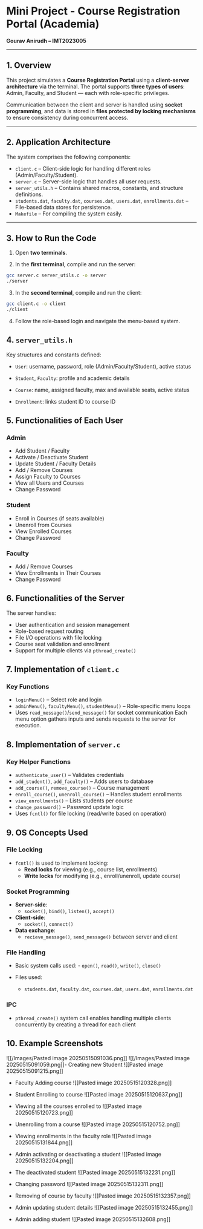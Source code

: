 # Mini Project - Course Registration Portal (Academia)

**Gourav Anirudh – IMT2023005**  


---

## 1. Overview

This project simulates a **Course Registration Portal** using a **client-server architecture** via the terminal. The portal supports **three types of users**: Admin, Faculty, and Student — each with role-specific privileges.

Communication between the client and server is handled using **socket programming**, and data is stored in **files protected by locking mechanisms** to ensure consistency during concurrent access.

---

## 2. Application Architecture

The system comprises the following components:

- `client.c` – Client-side logic for handling different roles (Admin/Faculty/Student).  
- `server.c` – Server-side logic that handles all user requests.  
- `server_utils.h` – Contains shared macros, constants, and structure definitions.  
- `students.dat`, `faculty.dat`, `courses.dat`, `users.dat`, `enrollments.dat` – File-based data stores for persistence.  
- `Makefile` – For compiling the system easily.

---

## 3. How to Run the Code

1. Open **two terminals**.

2. In the **first terminal**, compile and run the server:
``` bash
gcc server.c server_utils.c -o server
./server
```
3. In the **second terminal**, compile and run the client:
``` bash
gcc client.c -o client
./client
```
4. Follow the role-based login and navigate the menu-based system.

## 4. `server_utils.h`

Key structures and constants defined:

- `User`: username, password, role (Admin/Faculty/Student), active status
    
- `Student`, `Faculty`: profile and academic details
    
- `Course`: name, assigned faculty, max and available seats, active status
    
- `Enrollment`: links student ID to course ID
## 5. Functionalities of Each User
### Admin
- Add Student / Faculty
- Activate / Deactivate Student
- Update Student / Faculty Details
- Add / Remove Courses
- Assign Faculty to Courses
- View all Users and Courses
- Change Password
    
###  Student
- Enroll in Courses (if seats available)
- Unenroll from Courses
- View Enrolled Courses
- Change Password
### Faculty
- Add / Remove Courses
- View Enrollments in Their Courses
- Change Password

## 6. Functionalities of the Server

The server handles:
- User authentication and session management
- Role-based request routing
- File I/O operations with file locking
- Course seat validation and enrollment
- Support for multiple clients via `pthread_create()`
## 7. Implementation of `client.c`

###  Key Functions

- `loginMenu()` – Select role and login
- `adminMenu()`, `facultyMenu()`, `studentMenu()` – Role-specific menu loops
- Uses `read_message()`/`send_message()` for socket communication
    Each menu option gathers inputs and sends requests to the server for execution.
    
## 8. Implementation of `server.c`

### Key Helper Functions
- `authenticate_user()` – Validates credentials
- `add_student()`, `add_faculty()` – Adds users to database
- `add_course()`, `remove_course()` – Course management
- `enroll_course()`, `unenroll_course()` – Handles student enrollments
- `view_enrollments()` – Lists students per course
- `change_password()` – Password update logic
- Uses `fcntl()` for file locking (read/write based on operation)
## 9. OS Concepts Used

###  File Locking
- `fcntl()` is used to implement locking:
    - **Read locks** for viewing (e.g., course list, enrollments)
    - **Write locks** for modifying (e.g., enroll/unenroll, update course)
        

### Socket Programming
-  **Server-side**:
    - `socket()`, `bind()`, `listen()`, `accept()`
- **Client-side**:
    - `socket()`, `connect()`
- **Data exchange**:
    - `recieve_message()`, `send_message()` between server and client
        

### File Handling
- Basic system calls used:
        - `open()`, `read()`, `write()`, `close()`
        
- Files used:
    - `students.dat`, `faculty.dat`, `courses.dat`, `users.dat`, `enrollments.dat`
        

### IPC 

- `pthread_create()` system call enables handling multiple clients concurrently by creating a thread for each client
## 10. Example Screenshots
![[/Images/Pasted image 20250515091036.png]]
![[/Images/Pasted image 20250515091059.png]]-  Creating new Student
      ![[Pasted image 20250515091215.png]]


 - Faculty Adding course 
    ![[Pasted image 20250515120328.png]]
 - Student Enrolling to course 
	 ![[Pasted image 20250515120637.png]]
 - Viewing all the courses enrolled to 
	  ![[Pasted image 20250515120723.png]]
 - Unenrolling from a course 
	 ![[Pasted image 20250515120752.png]]
	 
 - Viewing enrollments in the faculty role
	![[Pasted image 20250515131844.png]]
- Admin activating or deactivating a student
	![[Pasted image 20250515132204.png]]
-  The deactivated student
	![[Pasted image 20250515132231.png]]
- Changing password 
	![[Pasted image 20250515132311.png]]
- Removing of course by faculty 
	![[Pasted image 20250515132357.png]]
- Admin updating student details 
	![[Pasted image 20250515132455.png]]
- Admin adding student
	![[Pasted image 20250515132608.png]]
	 
 